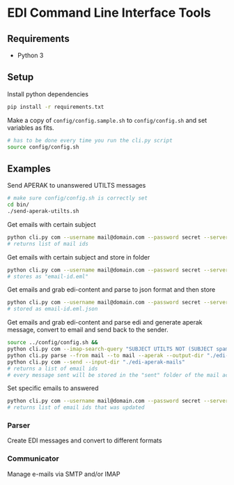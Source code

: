 # EDI Command Line Interface Tools

## Requirements
- Python 3

## Setup

Install python dependencies
```bash
pip install -r requirements.txt
```

Make a copy of `config/config.sample.sh` to `config/config.sh` and set variables as fits.

```bash
# has to be done every time you run the cli.py script
source config/config.sh
```

## Examples

Send APERAK to unanswered UTILTS messages
```bash
# make sure config/config.sh is correctly set
cd bin/
./send-aperak-utilts.sh
```

Get emails with certain subject
```bash
python cli.py com --username mail@domain.com --password secret --server imap.domain.com --imap-search-query "SUBJECT UTILTS NOT (SUBJECT spam)"
# returns list of mail ids
```

Get emails with certain subject and store in folder
```bash
python cli.py com --username mail@domain.com --password secret --server imap.domain.com --imap-search-query "SUBJECT UTILTS NOT (SUBJECT spam)" --output-dir "./saved-emails"
# stores as "email-id.eml"
```

Get emails and grab edi-content and parse to json format and then store
```bash
python cli.py com --username mail@domain.com --password secret --server imap.domain.com --imap-search-query "SUBJECT UTILTS NOT (SUBJECT spam)" --output-dir "./saved-emails" && python cli.py parse --from mail --to json --output-dir "./edi-messages-json" --input-dir "./saved-emails"
# stored as email-id.eml.json
```

Get emails and grab edi-content and parse edi and generate aperak message, convert to email and send back to the sender.
```bash
source ../config/config.sh &&
python cli.py com --imap-search-query "SUBJECT UTILTS NOT (SUBJECT spam)" --output-dir "./saved-emails" && \
python cli.py parse --from mail --to mail --aperak --output-dir "./edi-aperak-mails" --input-dir "./saved-emails" && \
python cli.py com --send --input-dir "./edi-aperak-mails"
# returns a list of email ids
# every message sent will be stored in the "sent" folder of the mail account.
```

Set specific emails to answered
```bash
python cli.py com --username mail@domain.com --password secret --server imap.domain.com --imap-search-query "BEFORE 14-Apr-2019" --imap-store-query \"+FLAGS\" "\\Answered \\Seen"
# returns list of email ids that was updated
```

### Parser
Create EDI messages and convert to different formats


### Communicator
Manage e-mails via SMTP and/or IMAP